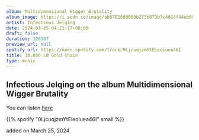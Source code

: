 ```yaml
---
album: Multidimensional Wigger Brutality
album_image: https://i.scdn.co/image/ab67616d0000b273b073b7c4014f44eb6cd43e7c
artist: Infectious Jelqing
date: 2024-03-25 04:21:17+00:00
draft: false
duration: 128307
preview_url: null
spotify_url: https://open.spotify.com/track/0LjcuqjzmYtEieoiuea46I
title: 30,000 LB Gold Chain
type: music
---
```



## Infectious Jelqing on the album Multidimensional Wigger Brutality

You can listen [here](https://open.spotify.com/track/0LjcuqjzmYtEieoiuea46I)

{{% spotify "0LjcuqjzmYtEieoiuea46I" small %}}

added on March 25, 2024